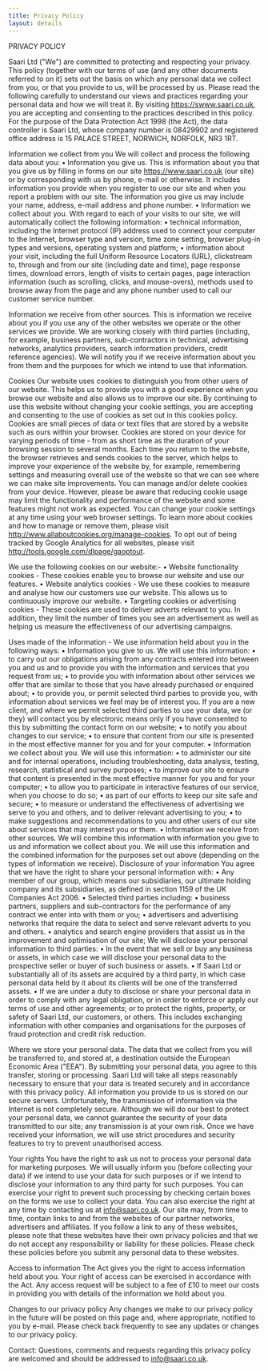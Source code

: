 ```yaml
---
title: Privacy Policy
layout: details
---
```


PRIVACY POLICY

Saari Ltd ("We") are committed to protecting and respecting your privacy. This policy (together with our terms of use (and any other documents referred to on it) sets out the basis on which any personal data we collect from you, or that you provide to us, will be processed by us.  Please read the following carefully to understand our views and practices regarding your personal data and how we will treat it. By visiting https://swww.saari.co.uk, you are accepting and consenting to the practices described in this policy. For the purpose of the Data Protection Act 1998 (the Act), the data controller is Saari Ltd, whose company number is 08429902 and registered office address is 15 PALACE STREET, NORWICH, NORFOLK, NR3 1RT.

Information we collect from you
We will collect and process the following data about you:
•	Information you give us. This is information about you that you give us by filling in forms on our site https://www.saari.co.uk (our site) or by corresponding with us by phone, e-mail or otherwise. It includes information you provide when you register to use our site and when you report a problem with our site. The information you give us may include your name, address, e-mail address and phone number.
•	Information we collect about you. With regard to each of your visits to our site, we will automatically collect the following information:
•	technical information, including the Internet protocol (IP) address used to connect your computer to the Internet, browser type and version, time zone setting, browser plug-in types and versions, operating system and platform; 
•	information about your visit, including the full Uniform Resource Locators (URL), clickstream to, through and from our site (including date and time), page response times, download errors, length of visits to certain pages, page interaction information (such as scrolling, clicks, and mouse-overs), methods used to browse away from the page and any phone number used to call our customer service number. 

Information we receive from other sources. This is information we receive about you if you use any of the other websites we operate or the other services we provide. We are working closely with third parties (including, for example, business partners, sub-contractors in technical, advertising networks, analytics providers, search information providers, credit reference agencies). We will notify you if we receive information about you from them and the purposes for which we intend to use that information.

Cookies
Our website uses cookies to distinguish you from other users of our website. This helps us to provide you with a good experience when you browse our website and also allows us to improve our site. By continuing to use this website without changing your cookie settings, you are accepting and consenting to the use of cookies as set out in this cookies policy. Cookies are small pieces of data or text files that are stored by a website such as ours within your browser. Cookies are stored on your device for varying periods of time - from as short time as the duration of your browsing session to several months. Each time you return to the website, the browser retrieves and sends cookies to the server, which helps to improve your experience of the website by, for example, remembering settings and measuring overall use of the website so that we can see where we can make site improvements. You can manage and/or delete cookies from your device. However, please be aware that reducing cookie usage may limit the functionality and performance of the website and some features might not work as expected. You can change your cookie settings at any time using your web browser settings. To learn more about cookies and how to manage or remove them, please visit http://www.allaboutcookies.org/manage-cookies. To opt out of being tracked by Google Analytics for all websites, please visit http://tools.google.com/dlpage/gaoptout.

We use the following cookies on our website:-
•	Website functionality cookies - These cookies enable you to browse our website and use our features.
•	Website analytics cookies - We use these cookies to measure and analyse how our customers use our website. This allows us to continuously improve our website.
•	Targeting cookies or advertising cookies - These cookies are used to deliver adverts relevant to you. In addition, they limit the number of times you see an advertisement as well as helping us measure the effectiveness of our advertising campaigns. 

Uses made of the information - We use information held about you in the following ways:
•	Information you give to us. We will use this information:
•	to carry out our obligations arising from any contracts entered into between you and us and to provide you with the information and services that you request from us;
•	to provide you with information about other services we offer that are similar to those that you have already purchased or enquired about;
•	to provide you, or permit selected third parties to provide you, with information about services we feel may be of interest you. If you are a new client, and where we permit selected third parties to use your data, we (or they) will contact you by electronic means only if you have consented to this by submitting the contact form on our website;
•	to notify you about changes to our service;
•	to ensure that content from our site is presented in the most effective manner for you and for your computer. 
•	Information we collect about you. We will use this information:
•	to administer our site and for internal operations, including troubleshooting, data analysis, testing, research, statistical and survey purposes;
•	to improve our site to ensure that content is presented in the most effective manner for you and for your computer; 
•	to allow you to participate in interactive features of our service, when you choose to do so;
•	as part of our efforts to keep our site safe and secure;
•	to measure or understand the effectiveness of advertising we serve to you and others, and to deliver relevant advertising to you;
•	to make suggestions and recommendations to you and other users of our site about services that may interest you or them.
•	Information we receive from other sources. We will combine this information with information you give to us and information we collect about you. We will use this information and the combined information for the purposes set out above (depending on the types of information we receive).
Disclosure of your information
You agree that we have the right to share your personal information with:
•	Any member of our group, which means our subsidiaries, our ultimate holding company and its subsidiaries, as defined in section 1159 of the UK Companies Act 2006.
•	Selected third parties including:
•	business partners, suppliers and sub-contractors for the performance of any contract we enter into with them or you;
•	advertisers and advertising networks that require the data to select and serve relevant adverts to you and others. 
•	analytics and search engine providers that assist us in the improvement and optimisation of our site;
We will disclose your personal information to third parties:
•	In the event that we sell or buy any business or assets, in which case we will disclose your personal data to the prospective seller or buyer of such business or assets.
•	If Saari Ltd or substantially all of its assets are acquired by a third party, in which case personal data held by it about its clients will be one of the transferred assets.
•	If we are under a duty to disclose or share your personal data in order to comply with any legal obligation, or in order to enforce or apply our terms of use and other agreements; or to protect the rights, property, or safety of Saari Ltd, our customers, or others. This includes exchanging information with other companies and organisations for the purposes of fraud protection and credit risk reduction.

Where we store your personal data. The data that we collect from you will be transferred to, and stored at, a destination outside the European Economic Area ("EEA"). By submitting your personal data, you agree to this transfer, storing or processing. Saari Ltd will take all steps reasonably necessary to ensure that your data is treated securely and in accordance with this privacy policy. All information you provide to us is stored on our secure servers. Unfortunately, the transmission of information via the Internet is not completely secure. Although we will do our best to protect your personal data, we cannot guarantee the security of your data transmitted to our site; any transmission is at your own risk. Once we have received your information, we will use strict procedures and security features to try to prevent unauthorised access.

Your rights
You have the right to ask us not to process your personal data for marketing purposes. We will usually inform you (before collecting your data) if we intend to use your data for such purposes or if we intend to disclose your information to any third party for such purposes. You can exercise your right to prevent such processing by checking certain boxes on the forms we use to collect your data.  You can also exercise the right at any time by contacting us at info@saari.co.uk.
Our site may, from time to time, contain links to and from the websites of our partner networks, advertisers and affiliates.  If you follow a link to any of these websites, please note that these websites have their own privacy policies and that we do not accept any responsibility or liability for these policies.  Please check these policies before you submit any personal data to these websites.

Access to information
The Act gives you the right to access information held about you. Your right of access can be exercised in accordance with the Act. Any access request will be subject to a fee of £10 to meet our costs in providing you with details of the information we hold about you.

Changes to our privacy policy
Any changes we make to our privacy policy in the future will be posted on this page and, where appropriate, notified to you by e-mail. Please check back frequently to see any updates or changes to our privacy policy.

Contact: Questions, comments and requests regarding this privacy policy are welcomed and should be addressed to info@saari.co.uk.
